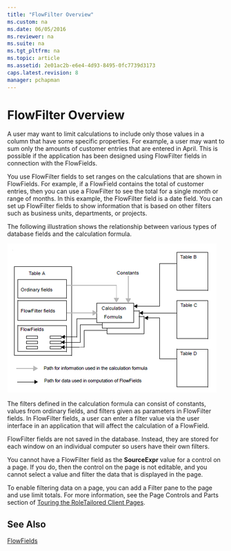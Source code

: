 ```yaml
---
title: "FlowFilter Overview"
ms.custom: na
ms.date: 06/05/2016
ms.reviewer: na
ms.suite: na
ms.tgt_pltfrm: na
ms.topic: article
ms.assetid: 2e01ac2b-e6e4-4d93-8495-0fc7739d3173
caps.latest.revision: 8
manager: pchapman
---
```

# FlowFilter Overview
A user may want to limit calculations to include only those values in a column that have some specific properties. For example, a user may want to sum only the amounts of customer entries that are entered in April. This is possible if the application has been designed using FlowFilter fields in connection with the FlowFields.  
  
 You use FlowFilter fields to set ranges on the calculations that are shown in FlowFields. For example, if a FlowField contains the total of customer entries, then you can use a FlowFilter to see the total for a single month or range of months. In this example, the FlowFilter field is a date field. You can set up FlowFilter fields to show information that is based on other filters such as business units, departments, or projects.  
  
 The following illustration shows the relationship between various types of database fields and the calculation formula.  
  
 ![](../dynamics-nav/media/NAV_ADG_6_Diag_5.gif "NAV\_ADG\_6\_Diag\_5")  
  
 The filters defined in the calculation formula can consist of constants, values from ordinary fields, and filters given as parameters in FlowFilter fields. In FlowFilter fields, a user can enter a filter value via the user interface in an application that will affect the calculation of a FlowField.  
  
 FlowFilter fields are not saved in the database. Instead, they are stored for each window on an individual computer so users have their own filters.  
  
 You cannot have a FlowFilter field as the **SourceExpr** value for a control on a page. If you do, then the control on the page is not editable, and you cannot select a value and filter the data that is displayed in the page.  
  
 To enable filtering data on a page, you can add a Filter pane to the page and use limit totals. For more information, see the Page Controls and Parts section of [Touring the RoleTailored Client Pages](../dynamics-nav/Touring-the-RoleTailored-Client-Pages.md).  
  
## See Also  
 [FlowFields](../dynamics-nav/FlowFields.md)